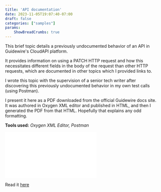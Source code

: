 ```yaml
---
title: 'API documentation'
date: 2023-11-05T19:07:40-07:00
draft: false
categories: ["samples"]
params:
    ShowBreadCrumbs: true
---
```


This brief topic details a previously undocumented behavior of an API in Guidewire's CloudAPI platform.

It provides information on using a PATCH HTTP request and how this necessitates different fields in the body of the request than other HTTP requests, which are documented in other topics which I provided links to.

<!-- Request inclusion: explain. Also add a preview image as a png. -->

I wrote this topic with the supervision of a senior tech writer after discovering this previously undocumented behavior in my own test calls (using Postman).

I present it here as a PDF downloaded from the official Guidewire docs site. It was authored in Oxygen XML editor and published in HTML, and then I generated the PDF from that HTML. Hopefully that explains any odd formatting.

**Tools used:** *Oxygen XML Editor, Postman*

<object data="/patches.pdf" type="application/pdf" width="140%" height="600vw" style="
  justify-content: right">
    <embed src="/PATCHes in request inclusion.pdf"/>
</object>

Read it [here](/patches.pdf)



